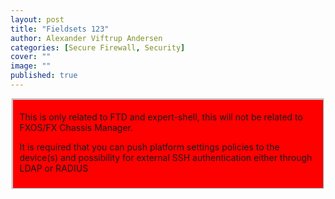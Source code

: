 ```yaml
---
layout: post
title: "Fieldsets 123"
author: Alexander Viftrup Andersen
categories: [Secure Firewall, Security]
cover: ""
image: ""
published: true
---
```

<fieldset style="background-color:red;">
  <p>This is only related to FTD and expert-shell, this will not be related to FXOS/FX Chassis Manager.</p>
  <p>It is required that you can push platform settings policies to the device(s) and possibility for external SSH authentication either through LDAP or RADIUS</>
</fieldset>
